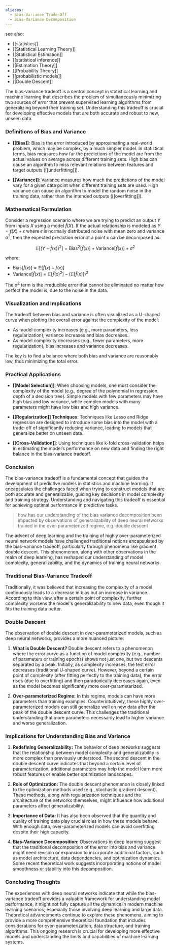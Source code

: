 ```yaml
---
aliases:
  - Bias-Variance Trade-Off
  - Bias-Variance Decomposition
---
```

see also:
- [[statistics]]
- [[Statistical Learning Theory]]
- [[Statistical Estimation]]
- [[statistical inference]]
- [[Estimation Theory]]
- [[Probability Theory]]
- [[probabilistic models]]
- [[Double Descent]]

The bias-variance tradeoff is a central concept in statistical learning and machine learning that describes the problem of simultaneously minimizing two sources of error that prevent supervised learning algorithms from generalizing beyond their training set. Understanding this tradeoff is crucial for developing effective models that are both accurate and robust to new, unseen data.

### Definitions of Bias and Variance

- **[[Bias]]**: Bias is the error introduced by approximating a real-world problem, which may be complex, by a much simpler model. In statistical terms, bias measures how far the predictions of the model are from the actual values on average across different training sets. High bias can cause an algorithm to miss relevant relations between features and target outputs ([[underfitting]]).

- **[[Variance]]**: Variance measures how much the predictions of the model vary for a given data point when different training sets are used. High variance can cause an algorithm to model the random noise in the training data, rather than the intended outputs ([[overfitting]]).

### Mathematical Formulation

Consider a regression scenario where we are trying to predict an output $Y$ from inputs $X$ using a model $\hat{f}(X)$. If the actual relationship is modeled as $Y = f(X) + \epsilon$ where $\epsilon$ is normally distributed noise with mean zero and variance $\sigma^2$, then the expected prediction error at a point $x$ can be decomposed as:

$$ \mathbb{E}[(Y - \hat{f}(x))^2] = \text{Bias}^2[\hat{f}(x)] + \text{Variance}[\hat{f}(x)] + \sigma^2 $$

where:
- $\text{Bias}[\hat{f}(x)] = \mathbb{E}[\hat{f}(x) - f(x)]$
- $\text{Variance}[\hat{f}(x)] = \mathbb{E}[\hat{f}(x)^2] - (\mathbb{E}[\hat{f}(x)])^2$

The $\sigma^2$ term is the irreducible error that cannot be eliminated no matter how perfect the model is, due to the noise in the data.

### Visualization and Implications

The tradeoff between bias and variance is often visualized as a U-shaped curve when plotting the overall error against the complexity of the model:
- As model complexity increases (e.g., more parameters, less regularization), variance increases and bias decreases.
- As model complexity decreases (e.g., fewer parameters, more regularization), bias increases and variance decreases.

The key is to find a balance where both bias and variance are reasonably low, thus minimizing the total error.

### Practical Applications

- **[[Model Selection]]**: When choosing models, one must consider the complexity of the model (e.g., degree of the polynomial in regression, depth of a decision tree). Simple models with few parameters may have high bias and low variance, while complex models with many parameters might have low bias and high variance.

- **[[Regularization]] Techniques**: Techniques like Lasso and Ridge regression are designed to introduce some bias into the model with a trade-off of significantly reducing variance, leading to models that generalize better on unseen data.

- **[[Cross-Validation]]**: Using techniques like k-fold cross-validation helps in estimating the model’s performance on new data and finding the right balance in the bias-variance tradeoff.

### Conclusion

The bias-variance tradeoff is a fundamental concept that guides the development of predictive models in statistics and machine learning. It encapsulates the challenges faced when trying to construct models that are both accurate and generalizable, guiding key decisions in model complexity and training strategy. Understanding and navigating this tradeoff is essential for achieving optimal performance in predictive tasks.

>how has our understanding of the bias variance decomposition been impacted by observations of generalizability of deep neural networks trained in the over-parameterized regime, e.g.  double descent

The advent of deep learning and the training of highly over-parameterized neural network models have challenged traditional notions encapsulated by the bias-variance tradeoff, particularly through phenomena like gradient double descent. This phenomenon, along with other observations in the realm of deep learning, has reshaped our understanding of model complexity, generalizability, and the dynamics of training neural networks.

### Traditional Bias-Variance Tradeoff

Traditionally, it was believed that increasing the complexity of a model continuously leads to a decrease in bias but an increase in variance. According to this view, after a certain point of complexity, further complexity worsens the model's generalizability to new data, even though it fits the training data better.

### Double Descent

The observation of double descent in over-parameterized models, such as deep neural networks, provides a more nuanced picture:

1. **What is Double Descent?**
   Double descent refers to a phenomenon where the error curve as a function of model complexity (e.g., number of parameters or training epochs) shows not just one, but two descents separated by a peak. Initially, as complexity increases, the test error decreases (traditional U-shaped curve). However, beyond a certain point of complexity (after fitting perfectly to the training data), the error rises (due to overfitting) and then paradoxically decreases again, even as the model becomes significantly more over-parameterized.

2. **Over-parameterized Regime:**
   In this regime, models can have more parameters than training examples. Counterintuitively, these highly over-parameterized models can still generalize well on new data after the peak of the double descent curve. This challenges the traditional understanding that more parameters necessarily lead to higher variance and worse generalization.

### Implications for Understanding Bias and Variance

1. **Redefining Generalizability:**
   The behavior of deep networks suggests that the relationship between model complexity and generalizability is more complex than previously understood. The second descent in the double descent curve indicates that beyond a certain level of parameterization, additional parameters may help the model learn more robust features or enable better optimization landscapes.

2. **Role of Optimization:**
   The double descent phenomenon is closely linked to the optimization methods used (e.g., stochastic gradient descent). These methods, along with regularization techniques and the architecture of the networks themselves, might influence how additional parameters affect generalizability.

3. **Importance of Data:**
   It has also been observed that the quantity and quality of training data play crucial roles in how these models behave. With enough data, over-parameterized models can avoid overfitting despite their high capacity.

4. **Bias-Variance Decomposition:**
   Observations in deep learning suggest that the traditional decomposition of the error into bias and variance might need revision or expansion to incorporate additional factors, such as model architecture, data dependencies, and optimization dynamics. Some recent theoretical work suggests incorporating notions of model smoothness or stability into this decomposition.

### Concluding Thoughts

The experiences with deep neural networks indicate that while the bias-variance tradeoff provides a valuable framework for understanding model performance, it might not fully capture all the dynamics in modern machine learning scenarios, especially those involving deep learning and large data. Theoretical advancements continue to explore these phenomena, aiming to provide a more comprehensive theoretical foundation that includes considerations for over-parameterization, data structure, and training algorithms. This ongoing research is crucial for developing more effective models and understanding the limits and capabilities of machine learning systems.